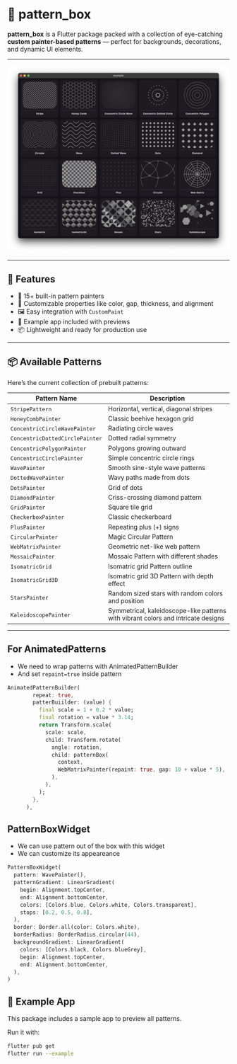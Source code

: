 # 🎨 pattern_box

**pattern_box** is a Flutter package packed with a collection of eye-catching **custom painter-based patterns** — perfect for backgrounds, decorations, and dynamic UI elements.


---
![All available patterns](example/screenshots/availablePatterns.png)

---

## 🚀 Features

- 🧩 15+ built-in pattern painters
- 🎯 Customizable properties like color, gap, thickness, and alignment
- 🖼️ Easy integration with `CustomPaint`
- 🧪 Example app included with previews
- 📦 Lightweight and ready for production use

---

## 📦 Available Patterns

Here’s the current collection of prebuilt patterns:

| Pattern Name                | Description                        |
|----------------------------|------------------------------------|
| `StripePattern`            | Horizontal, vertical, diagonal stripes |
| `HoneyCombPainter`         | Classic beehive hexagon grid       |
| `ConcentricCircleWavePainter` | Radiating circle waves           |
| `ConcentricDottedCirclePainter` | Dotted radial symmetry         |
| `ConcentricPolygonPainter` | Polygons growing outward           |
| `ConcentricCirclePainter`  | Simple concentric circle rings     |
| `WavePainter`              | Smooth sine-style wave patterns    |
| `DottedWavePainter`        | Wavy paths made from dots          |
| `DotsPainter`              | Grid of dots                       |
| `DiamondPainter`           | Criss-crossing diamond pattern     |
| `GridPainter`              | Square tile grid                   |
| `CheckerboxPainter`        | Classic checkerboard               |
| `PlusPainter`              | Repeating plus (+) signs           |
| `CircularPainter`          | Magic Circular Pattern             |
| `WebMatrixPainter`         | Geometric net-like web pattern     |
| `MossaicPainter`           | Mossaic Pattern with different shades|
| `IsomatricGrid`            | Isomatric grid Pattern outline     |
| `IsomatricGrid3D`          | Isomatric grid 3D Pattern with depth effect|
| `StarsPainter`             | Random sized stars with random colors and position|
| `KaleidoscopePainter`      | Symmetrical, kaleidoscope-like patterns with vibrant colors and intricate designs |

---

## For AnimatedPatterns
- We need to wrap patterns with AnimatedPatternBuilder
- And set `repaint=true` inside pattern

```dart
AnimatedPatternBuilder(
        repeat: true,
        patterBuiilder: (value) {
          final scale = 1 + 0.2 * value;
          final rotation = value * 3.14;
          return Transform.scale(
            scale: scale,
            child: Transform.rotate(
              angle: rotation,
              child: patternBox(
                context,
                WebMatrixPainter(repaint: true, gap: 10 + value * 5),
              ),
            ),
          );
        },
      ),
```

## PatternBoxWidget
- We can use pattern out of the box with this widget
- We can customize its appeareance

```dart
PatternBoxWidget(
  pattern: WavePainter(),
  patternGradient: LinearGradient(
    begin: Alignment.topCenter,
    end: Alignment.bottomCenter,
    colors: [Colors.blue, Colors.white, Colors.transparent],
    stops: [0.2, 0.5, 0.8],
  ),
  border: Border.all(color: Colors.white),
  borderRadius: BorderRadius.circular(44),
  backgroundGradient: LinearGradient(
    colors: [Colors.black, Colors.blueGrey],
    begin: Alignment.topCenter,
    end: Alignment.bottomCenter,
  ),
)
```

## 🧪 Example App

This package includes a sample app to preview all patterns.

Run it with:

```bash
flutter pub get
flutter run --example
